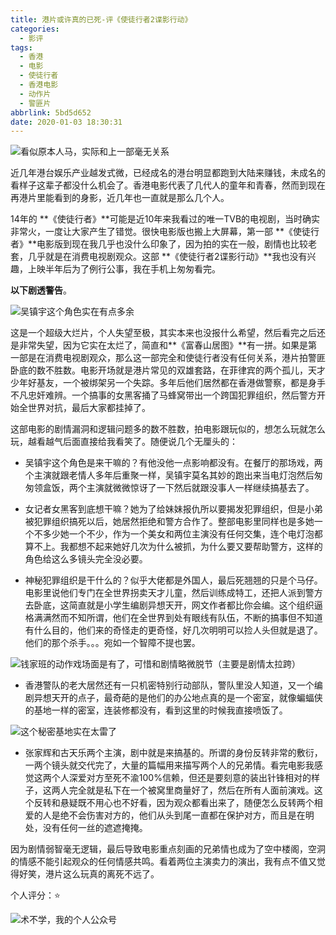 ```yaml
---
title: 港片或许真的已死-评《使徒行者2谍影行动》
categories:
  - 影评
tags:
  - 香港
  - 电影
  - 使徒行者
  - 香港电影
  - 动作片
  - 警匪片
abbrlink: 5bd5d652
date: 2020-01-03 18:30:31
---
```

![看似原本人马，实际和上一部毫无关系](https://img-upyun.kekeyu.top/20200104221655.jpg)

近几年港台娱乐产业越发式微，已经成名的港台明显都跑到大陆来赚钱，未成名的看样子这辈子都没什么机会了。香港电影代表了几代人的童年和青春，然而到现在再港片里能看到的身影，近几年也一直就是那么几个人。

14年的 **《使徒行者》**可能是近10年来我看过的唯一TVB的电视剧，当时确实非常火，一度让大家产生了错觉。很快电影版也搬上大屏幕，第一部 **《使徒行者》**电影版到现在我几乎也没什么印象了，因为拍的实在一般，剧情也比较老套，几乎就是在消费电视剧观众。这部 **《使徒行者2谍影行动》**我也没有兴趣，上映半年后为了例行公事，我在手机上匆匆看完。

**以下剧透警告**。

 <!-- more -->

![吴镇宇这个角色实在有点多余](https://img-upyun.kekeyu.top/20200104224949.jpg-500)

这是一个超级大烂片，个人失望至极，其实本来也没报什么希望，然后看完之后还是非常失望，因为它实在太烂了，简直和**《富春山居图》**有一拼。如果是第一部是在消费电视剧观众，那么这一部完全和使徒行者没有任何关系，港片拍警匪卧底的数不胜数。电影开场就是港片常见的双雄套路，在菲律宾的两个孤儿，天才少年好基友，一个被绑架另一个失踪。多年后他们居然都在香港做警察，都是身手不凡忠奸难辨。一个搞事的女黑客捅了马蜂窝带出一个跨国犯罪组织，然后警方开始全世界对抗，最后大家都挂掉了。

这部电影的剧情漏洞和逻辑问题多的数不胜数，拍电影跟玩似的，想怎么玩就怎么玩，越看越气后面直接给我看笑了。随便说几个无厘头的：

- 吴镇宇这个角色是来干嘛的？有他没他一点影响都没有。在餐厅的那场戏，两个主演就跟老情人多年后重聚一样，吴镇宇莫名其妙的跑出来当电灯泡然后匆匆领盒饭，两个主演就微微惊讶了一下然后就跟没事人一样继续搞基去了。

- 女记者女黑客到底想干嘛？她为了给妹妹报仇所以要揭发犯罪组织，但是小弟被犯罪组织搞死以后，她居然拒绝和警方合作了。整部电影里同样也是多她一个不多少她一个不少，作为一个美女和两位主演没有任何交集，连个电灯泡都算不上。我都想不起来她好几次为什么被抓，为什么要又要帮助警方，这样的角色给这么多镜头完全没必要。

- 神秘犯罪组织是干什么的？似乎大佬都是外国人，最后死翘翘的只是个马仔。电影里说他们专门在全世界拐卖天才儿童，然后训练成特工，还把人派到警方去卧底，这简直就是小学生编剧异想天开，网文作者都比你会编。这个组织逼格满满然而不知所谓，他们在全世界到处有眼线有队伍，不断的搞事但不知道有什么目的，他们来的奇怪走的更奇怪，好几次明明可以捡人头但就是退了。他们的那个杀手。。。宛如一个智障不提也罢。

![钱家班的动作戏场面是有了，可惜和剧情略微脱节（主要是剧情太拉跨）](https://img-upyun.kekeyu.top/20200104221653.jpg)

- 香港警队的老大居然还有一只机密特别行动部队，警队里没人知道，又一个编剧异想天开的点子，最奇葩的是他们的办公地点真的是一个密室，就像蝙蝠侠的基地一样的密室，连装修都没有，看到这里的时候我直接喷饭了。

![这个秘密基地实在太雷了](https://img-upyun.kekeyu.top/20200104221654.jpg)

- 张家辉和古天乐两个主演，剧中就是来搞基的。所谓的身份反转非常的敷衍，一两个镜头就交代完了，大量的篇幅用来描写两个人的兄弟情。看完电影我感觉这两个人深爱对方至死不渝100%信赖，但还是要刻意的装出针锋相对的样子，这两人完全就是私下在一个被窝里商量好了，然后在所有人面前演戏。这个反转和悬疑既不用心也不好看，因为观众都看出来了，随便怎么反转两个相爱的人是绝不会伤害对方的，他们从头到尾一直都在保护对方，而且是在明处，没有任何一丝的遮遮掩掩。

因为剧情弱智毫无逻辑，最后导致电影重点刻画的兄弟情也成为了空中楼阁，空洞的情感不能引起观众的任何情感共鸣。看着两位主演卖力的演出，我有点不值又觉得好笑，港片这么玩真的离死不远了。

个人评分：⭐

![术不学，我的个人公众号](https://img-upyun.kekeyu.top/20200105002712.png-500)
